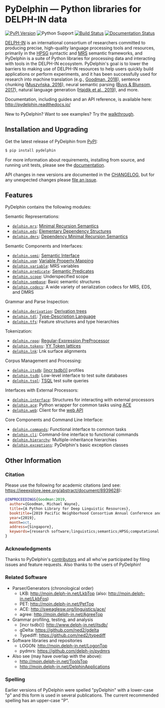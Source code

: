 # PyDelphin &mdash; Python libraries for DELPH-IN data

[![PyPI Version](https://img.shields.io/pypi/v/pydelphin.svg)](https://pypi.org/project/PyDelphin/)
![Python Support](https://img.shields.io/pypi/pyversions/pydelphin.svg)
[![Build Status](https://travis-ci.org/delph-in/pydelphin.svg?branch=develop)](https://travis-ci.org/delph-in/pydelphin)
[![Documentation Status](https://readthedocs.org/projects/pydelphin/badge/?version=latest)](https://pydelphin.readthedocs.io/en/latest/?badge=latest)

[DELPH-IN](http://delph-in.net) is an international consortium of
researchers committed to producing precise, high-quality language
processing tools and resources, primarily in the
[HPSG](http://hpsg.stanford.edu/) syntactic and
[MRS](http://moin.delph-in.net/RmrsTop) semantic frameworks, and
PyDelphin is a suite of Python libraries for processing data and
interacting with tools in the DELPH-IN ecosystem. PyDelphin's goal is
to lower the barriers to making use of DELPH-IN resources to help
users quickly build applications or perform experiments, and it has
been successfully used for research into machine translation (e.g.,
[Goodman, 2018][]), sentence chunking ([Muszyńska, 2016][]), neural
semantic parsing ([Buys & Blunsom, 2017][]), natural language
generation ([Hajdik et al., 2019][]), and more.

[Goodman, 2018]: https://goodmami.org/static/goodman-dissertation.pdf
[Muszyńska, 2016]: https://www.aclweb.org/anthology/P16-3014
[Buys & Blunsom,  2017]: https://www.aclweb.org/anthology/P17-1112
[Hajdik et al., 2019]: https://www.aclweb.org/anthology/N19-1235

Documentation, including guides and an API reference, is available here:
http://pydelphin.readthedocs.io/

New to PyDelphin? Want to see examples? Try the
[walkthrough](https://pydelphin.readthedocs.io/en/latest/guides/walkthrough.html).

## Installation and Upgrading

Get the latest release of PyDelphin from [PyPI][]:

```bash
$ pip install pydelphin
```

[PyPI]: https://pypi.python.org/pypi/PyDelphin

For more information about requirements, installing from source, and
running unit tests, please see the
[documentation](https://pydelphin.readthedocs.io/en/latest/guides/setup.html).

API changes in new versions are documented in the
[CHANGELOG](https://github.com/delph-in/pydelphin/blob/develop/CHANGELOG.md),
but for any unexpected changes please [file an
issue](https://github.com/delph-in/pydelphin/issues).

## Features

PyDelphin contains the following modules:

Semantic Representations:
- [`delphin.mrs`][]:  [Minimal Recursion Semantics](http://moin.delph-in.net/MrsRfc)
- [`delphin.eds`][]:  [Elementary Dependency Structures](http://moin.delph-in.net/EdsTop)
- [`delphin.dmrs`][]: [Dependency Minimal Recursion Semantics](http://moin.delph-in.net/RmrsDmrs)

Semantic Components and Interfaces:
- [`delphin.semi`][]:      [Semantic Interface](http://moin.delph-in.net/SemiRfc)
- [`delphin.vpm`][]:       [Variable Property Mapping](http://moin.delph-in.net/RmrsVpm)
- [`delphin.variable`][]:  MRS variables
- [`delphin.predicate`][]: [Semantic Predicates](http://moin.delph-in.net/PredicateRfc)
- [`delphin.scope`][]:     Underspecified scope
- [`delphin.sembase`][]:   Basic semantic structures
- [`delphin.codecs`][]:    A wide variety of serialization codecs for MRS, EDS, and DMRS

Grammar and Parse Inspection:
- [`delphin.derivation`][]: [Derivation trees](http://moin.delph-in.net/ItsdbDerivations)
- [`delphin.tdl`][]:        [Type-Description Language](http://moin.delph-in.net/TdlRfc)
- [`delphin.tfs`][]:        Feature structures and type hierarchies

Tokenization:
- [`delphin.repp`][]:   [Regular-Expression PreProcessor](http://moin.delph-in.net/ReppTop)
- [`delphin.tokens`][]: [YY Token lattices](http://moin.delph-in.net/PetInput#YY_Input_Mode)
- [`delphin.lnk`][]:    Lnk surface alignments

Corpus Management and Processing:
- [`delphin.itsdb`][]: [\[incr tsdb()\]](http://moin.delph-in.net/ItsdbTop) profiles
- [`delphin.tsdb`][]: Low-level interface to test suite databases
- [`delphin.tsql`][]:  [TSQL](http://moin.delph-in.net/TsqlRfc) test suite queries

Interfaces with External Processors:
- [`delphin.interface`][]: Structures for interacting with external processors
- [`delphin.ace`][]:       Python wrapper for common tasks using [ACE](http://sweaglesw.org/linguistics/ace/)
- [`delphin.web`][]:       Client for the [web API](http://moin.delph-in.net/ErgApi)

Core Components and Command Line Interface:
- [`delphin.commands`][]:   Functional interface to common tasks
- [`delphin.cli`][]:        Command-line interface to functional commands
- [`delphin.hierarchy`][]:  Multiple-inheritance hierarchies
- [`delphin.exceptions`][]: PyDelphin's basic exception classes


[`delphin.cli`]: https://pydelphin.readthedocs.io/en/latest/api/delphin.cli.html
[`delphin.codecs`]: https://pydelphin.readthedocs.io/en/latest/api/delphin.codecs.html
[`delphin.commands`]: https://pydelphin.readthedocs.io/en/latest/api/delphin.commands.html
[`delphin.derivation`]: https://pydelphin.readthedocs.io/en/latest/api/delphin.derivation.html
[`delphin.dmrs`]: https://pydelphin.readthedocs.io/en/latest/api/delphin.dmrs.html
[`delphin.eds`]: https://pydelphin.readthedocs.io/en/latest/api/delphin.eds.html
[`delphin.exceptions`]: https://pydelphin.readthedocs.io/en/latest/api/delphin.exceptions.html
[`delphin.hierarchy`]: https://pydelphin.readthedocs.io/en/latest/api/delphin.hierarchy.html
[`delphin.interface`]: https://pydelphin.readthedocs.io/en/latest/api/delphin.interface.html
[`delphin.ace`]: https://pydelphin.readthedocs.io/en/latest/api/delphin.ace.html
[`delphin.web`]: https://pydelphin.readthedocs.io/en/latest/api/delphin.web.html
[`delphin.tsdb`]: https://pydelphin.readthedocs.io/en/latest/api/delphin.tsdb.html
[`delphin.itsdb`]: https://pydelphin.readthedocs.io/en/latest/api/delphin.itsdb.html
[`delphin.lnk`]: https://pydelphin.readthedocs.io/en/latest/api/delphin.lnk.html
[`delphin.mrs`]: https://pydelphin.readthedocs.io/en/latest/api/delphin.mrs.html
[`delphin.predicate`]: https://pydelphin.readthedocs.io/en/latest/api/delphin.predicate.html
[`delphin.repp`]: https://pydelphin.readthedocs.io/en/latest/api/delphin.repp.html
[`delphin.scope`]: https://pydelphin.readthedocs.io/en/latest/api/delphin.scope.html
[`delphin.sembase`]: https://pydelphin.readthedocs.io/en/latest/api/delphin.sembase.html
[`delphin.semi`]: https://pydelphin.readthedocs.io/en/latest/api/delphin.semi.html
[`delphin.tdl`]: https://pydelphin.readthedocs.io/en/latest/api/delphin.tdl.html
[`delphin.tfs`]: https://pydelphin.readthedocs.io/en/latest/api/delphin.tfs.html
[`delphin.tokens`]: https://pydelphin.readthedocs.io/en/latest/api/delphin.tokens.html
[`delphin.tsql`]: https://pydelphin.readthedocs.io/en/latest/api/delphin.tsql.html
[`delphin.variable`]: https://pydelphin.readthedocs.io/en/latest/api/delphin.variable.html
[`delphin.vpm`]: https://pydelphin.readthedocs.io/en/latest/api/delphin.vpm.html


## Other Information

### Citation

Please use the following for academic citations (and see: https://ieeexplore.ieee.org/abstract/document/8939628):

```bibtex
@INPROCEEDINGS{Goodman:2019,
  author={Goodman, Michael Wayne},
  title={A Python Library for Deep Linguistic Resources},
  booktitle={2019 Pacific Neighborhood Consortium Annual Conference and Joint Meetings (PNC)},
  year={2019},
  month=oct,
  address={Singapore},
  keywords={research software;linguistics;semantics;HPSG;computational linguistics;natural language processing;open source software}
}
```

### Acknowledgments

Thanks to PyDelphin's
[contributors](https://github.com/delph-in/pydelphin/graphs/contributors)
and all who've participated by filing issues and feature
requests. Also thanks to the users of PyDelphin!

### Related Software

* Parser/Generators (chronological order)
  - LKB: http://moin.delph-in.net/LkbTop (also: http://moin.delph-in.net/LkbFos)
  - PET: http://moin.delph-in.net/PetTop
  - ACE: http://sweaglesw.org/linguistics/ace/
  - agree: http://moin.delph-in.net/AgreeTop
* Grammar profiling, testing, and analysis
  - \[incr tsdb()\]: http://www.delph-in.net/itsdb/
  - gDelta: https://github.com/ned2/gdelta
  - Typediff: https://github.com/ned2/typediff
* Software libraries and repositories
  - LOGON: http://moin.delph-in.net/LogonTop
  - pydmrs: https://github.com/delph-in/pydmrs
* Also see (may have overlap with the above):
  - http://moin.delph-in.net/ToolsTop
  - http://moin.delph-in.net/DelphinApplications

### Spelling

Earlier versions of PyDelphin were spelled "pyDelphin" with a
lower-case "p" and this form is used in several publications. The
current recommended spelling has an upper-case "P".
